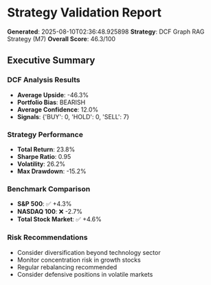 # Strategy Validation Report

**Generated**: 2025-08-10T02:36:48.925898
**Strategy**: DCF Graph RAG Strategy (M7)
**Overall Score**: 46.3/100

## Executive Summary

### DCF Analysis Results
- **Average Upside**: -46.3%
- **Portfolio Bias**: BEARISH
- **Average Confidence**: 12.0%
- **Signals**: {'BUY': 0, 'HOLD': 0, 'SELL': 7}

### Strategy Performance
- **Total Return**: 23.8%
- **Sharpe Ratio**: 0.95
- **Volatility**: 26.2%
- **Max Drawdown**: -15.2%

### Benchmark Comparison
- **S&P 500**: ✅ +4.3%
- **NASDAQ 100**: ❌ -2.7%
- **Total Stock Market**: ✅ +4.6%

### Risk Recommendations
- Consider diversification beyond technology sector
- Monitor concentration risk in growth stocks
- Regular rebalancing recommended
- Consider defensive positions in volatile markets

